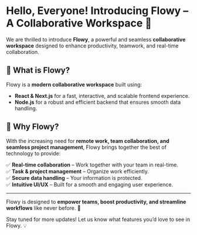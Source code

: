 # Hello, Everyone! Introducing Flowy – A Collaborative Workspace 🚀  

We are thrilled to introduce **Flowy**, a powerful and seamless **collaborative workspace** designed to enhance productivity, teamwork, and real-time collaboration.  

## 📌 What is Flowy?  

Flowy is a **modern collaborative workspace** built using:  

- **React & Next.js** for a fast, interactive, and scalable frontend experience.  
- **Node.js** for a robust and efficient backend that ensures smooth data handling.  


## 🎯 Why Flowy?  

With the increasing need for **remote work, team collaboration, and seamless project management**, Flowy brings together the best of technology to provide:  

✅ **Real-time collaboration** – Work together with your team in real-time.  
✅ **Task & project management** – Organize work efficiently.  
✅ **Secure data handling** – Your information is protected.  
✅ **Intuitive UI/UX** – Built for a smooth and engaging user experience.  

---

Flowy is designed to **empower teams, boost productivity, and streamline workflows** like never before. 🚀  

Stay tuned for more updates! Let us know what features you’d love to see in Flowy. 💡  
